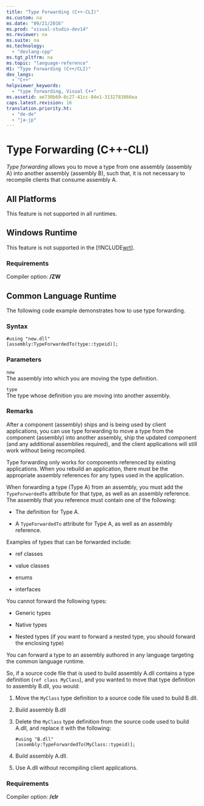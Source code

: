 ```yaml
---
title: "Type Forwarding (C++-CLI)"
ms.custom: na
ms.date: "09/21/2016"
ms.prod: "visual-studio-dev14"
ms.reviewer: na
ms.suite: na
ms.technology: 
  - "devlang-cpp"
ms.tgt_pltfrm: na
ms.topic: "language-reference"
H1: "Type Forwarding (C++/CLI)"
dev_langs: 
  - "C++"
helpviewer_keywords: 
  - "type forwarding, Visual C++"
ms.assetid: ae730b69-0c27-41cc-84e1-3132783866ea
caps.latest.revision: 16
translation.priority.ht: 
  - "de-de"
  - "ja-jp"
---
```

# Type Forwarding (C++-CLI)
*Type forwarding* allows you to move a type from one assembly (assembly A) into another assembly (assembly B), such that, it is not necessary to recompile clients that consume assembly A.  
  
## All Platforms  
 This feature is not supported in all runtimes.  
  
## Windows Runtime  
 This feature is not supported in the [!INCLUDE[wrt](../VS_csharp/includes/wrt_md.md)].  
  
### Requirements  
 Compiler option: **/ZW**  
  
## Common Language Runtime  
 The following code example demonstrates how to use type forwarding.  
  
### Syntax  
  
```  
#using "new.dll"  
[assembly:TypeForwardedTo(type::typeid)];  
```  
  
### Parameters  
 `new`  
 The assembly into which you are moving the type definition.  
  
 `type`  
 The type whose definition you are moving into another assembly.  
  
### Remarks  
 After a component (assembly) ships and is being used by client applications, you can use type forwarding to move a type from the component (assembly) into another assembly, ship the updated component (and any additional assemblies required), and the client applications will still work without being recompiled.  
  
 Type forwarding only works for components referenced by existing applications. When you rebuild an application, there must be the appropriate assembly references for any types used in the application.  
  
 When forwarding a type (Type A) from an assembly, you must add the `TypeForwardedTo` attribute for that type, as well as an assembly reference. The assembly that you reference must contain one of the following:  
  
-   The definition for Type A.  
  
-   A `TypeForwardedTo` attribute for Type A, as well as an assembly reference.  
  
 Examples of types that can be forwarded include:  
  
-   ref classes  
  
-   value classes  
  
-   enums  
  
-   interfaces  
  
 You cannot forward the following types:  
  
-   Generic types  
  
-   Native types  
  
-   Nested types (if you want to forward a nested type, you should forward the enclosing type)  
  
 You can forward a type to an assembly authored in any language targeting the common language runtime.  
  
 So, if a source code file that is used to build assembly A.dll contains a type definition (`ref class MyClass`), and you wanted to move that type definition to assembly B.dll, you would:  
  
1.  Move the `MyClass` type definition to a source code file used to build B.dll.  
  
2.  Build assembly B.dll  
  
3.  Delete the `MyClass` type definition from the source code used to build A.dll, and replace it with the following:  
  
    ```  
    #using "B.dll"  
    [assembly:TypeForwardedTo(MyClass::typeid)];  
    ```  
  
4.  Build assembly A.dll.  
  
5.  Use A.dll without recompiling client applications.  
  
### Requirements  
 Compiler option: **/clr**